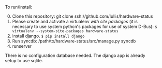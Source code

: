 To run/install:

0) Clone this repository: git clone ssh://github.com/lullis/hardware-status
1) Please create and activate a virtualenv *with site packages* (it is necessary to use system python's packages for use of system D-Bus): `$ virtualenv --system-site-packages hardware-status`
2) Install django. `$ pip install django`
3) Run syncdb: /path/to/hardware-status/src/manage.py syncdb
4) runserver

There is no configuration database needed. The django app is already setup to use sqlite.
